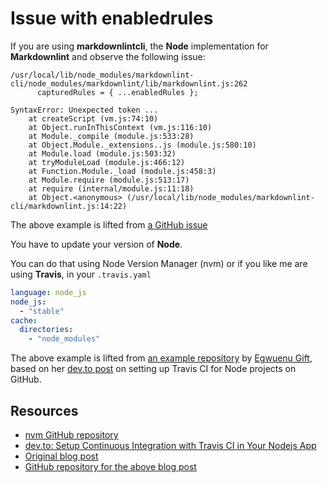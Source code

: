 # Issue with enabledrules

If you are using **markdownlintcli**, the **Node** implementation for **Markdownlint** and observe the following issue:

```
/usr/local/lib/node_modules/markdownlint-cli/node_modules/markdownlint/lib/markdownlint.js:262
      capturedRules = { ...enabledRules };

SyntaxError: Unexpected token ...
    at createScript (vm.js:74:10)
    at Object.runInThisContext (vm.js:116:10)
    at Module._compile (module.js:533:28)
    at Object.Module._extensions..js (module.js:580:10)
    at Module.load (module.js:503:32)
    at tryModuleLoad (module.js:466:12)
    at Function.Module._load (module.js:458:3)
    at Module.require (module.js:513:17)
    at require (internal/module.js:11:18)
    at Object.<anonymous> (/usr/local/lib/node_modules/markdownlint-cli/markdownlint.js:14:22)
```

The above example is lifted from [a GitHub issue](https://github.com/igorshubovych/markdownlint-cli/issues/57)

You have to update your version of **Node**.

You can do that using Node Version Manager (nvm) or if you like me are using **Travis**, in your `.travis.yaml`

```yaml
language: node_js
node_js:
  - "stable"
cache:
  directories:
    - "node_modules"
```

The above example is lifted from [an example repository](https://github.com/lauragift21/travis-blog/blob/master/.travis.yml) by [Egwuenu Gift](https://twitter.com/lauragift21), based on her [dev.to post](https://dev.to/lauragift21/setup-continuous-integration-with-travis-ci-in-your-nodejs-app-26i2) on setting up Travis CI for Node projects on GitHub.

## Resources

- [nvm GitHub repository](https://github.com/nvm-sh/nvm)
- [dev.to: Setup Continuous Integration with Travis CI in Your Nodejs App](https://dev.to/lauragift21/setup-continuous-integration-with-travis-ci-in-your-nodejs-app-26i2)
- [Original blog post](https://www.giftegwuenu.com/setup-continuous-integration-with-travis-ci-in-your-nodejs-app/)
- [GitHub repository for the above blog post](https://github.com/lauragift21/travis-blog)
